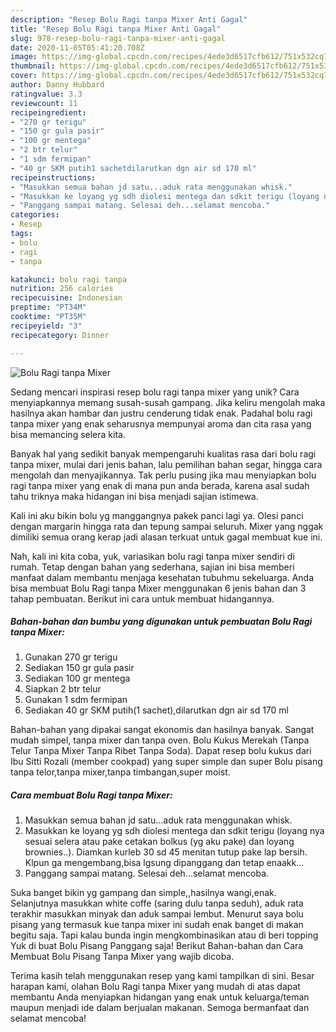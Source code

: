 ```yaml
---
description: "Resep Bolu Ragi tanpa Mixer Anti Gagal"
title: "Resep Bolu Ragi tanpa Mixer Anti Gagal"
slug: 978-resep-bolu-ragi-tanpa-mixer-anti-gagal
date: 2020-11-05T05:41:20.708Z
image: https://img-global.cpcdn.com/recipes/4ede3d6517cfb612/751x532cq70/bolu-ragi-tanpa-mixer-foto-resep-utama.jpg
thumbnail: https://img-global.cpcdn.com/recipes/4ede3d6517cfb612/751x532cq70/bolu-ragi-tanpa-mixer-foto-resep-utama.jpg
cover: https://img-global.cpcdn.com/recipes/4ede3d6517cfb612/751x532cq70/bolu-ragi-tanpa-mixer-foto-resep-utama.jpg
author: Danny Hubbard
ratingvalue: 3.3
reviewcount: 11
recipeingredient:
- "270 gr terigu"
- "150 gr gula pasir"
- "100 gr mentega"
- "2 btr telur"
- "1 sdm fermipan"
- "40 gr SKM putih1 sachetdilarutkan dgn air sd 170 ml"
recipeinstructions:
- "Masukkan semua bahan jd satu...aduk rata menggunakan whisk."
- "Masukkan ke loyang yg sdh diolesi mentega dan sdkit terigu (loyang nya sesuai selera atau pake cetakan bolkus (yg aku pake) dan loyang brownies..). Diamkan kurleb 30 sd 45 menitan tutup pake lap bersih. Klpun ga mengembang,bisa lgsung dipanggang dan tetap enaakk..."
- "Panggang sampai matang. Selesai deh...selamat mencoba."
categories:
- Resep
tags:
- bolu
- ragi
- tanpa

katakunci: bolu ragi tanpa 
nutrition: 256 calories
recipecuisine: Indonesian
preptime: "PT34M"
cooktime: "PT35M"
recipeyield: "3"
recipecategory: Dinner

---
```



![Bolu Ragi tanpa Mixer](https://img-global.cpcdn.com/recipes/4ede3d6517cfb612/751x532cq70/bolu-ragi-tanpa-mixer-foto-resep-utama.jpg)

Sedang mencari inspirasi resep bolu ragi tanpa mixer yang unik? Cara menyiapkannya memang susah-susah gampang. Jika keliru mengolah maka hasilnya akan hambar dan justru cenderung tidak enak. Padahal bolu ragi tanpa mixer yang enak seharusnya mempunyai aroma dan cita rasa yang bisa memancing selera kita.

Banyak hal yang sedikit banyak mempengaruhi kualitas rasa dari bolu ragi tanpa mixer, mulai dari jenis bahan, lalu pemilihan bahan segar, hingga cara mengolah dan menyajikannya. Tak perlu pusing jika mau menyiapkan bolu ragi tanpa mixer yang enak di mana pun anda berada, karena asal sudah tahu triknya maka hidangan ini bisa menjadi sajian istimewa.

Kali ini aku bikin bolu yg manggangnya pakek panci lagi ya. Olesi panci dengan margarin hingga rata dan tepung sampai seluruh. Mixer yang nggak dimiliki semua orang kerap jadi alasan terkuat untuk gagal membuat kue ini.


Nah, kali ini kita coba, yuk, variasikan bolu ragi tanpa mixer sendiri di rumah. Tetap dengan bahan yang sederhana, sajian ini bisa memberi manfaat dalam membantu menjaga kesehatan tubuhmu sekeluarga. Anda bisa membuat Bolu Ragi tanpa Mixer menggunakan 6 jenis bahan dan 3 tahap pembuatan. Berikut ini cara untuk membuat hidangannya.

<!--inarticleads1-->

##### Bahan-bahan dan bumbu yang digunakan untuk pembuatan Bolu Ragi tanpa Mixer:

1. Gunakan 270 gr terigu
1. Sediakan 150 gr gula pasir
1. Sediakan 100 gr mentega
1. Siapkan 2 btr telur
1. Gunakan 1 sdm fermipan
1. Sediakan 40 gr SKM putih(1 sachet),dilarutkan dgn air sd 170 ml


Bahan-bahan yang dipakai sangat ekonomis dan hasilnya banyak. Sangat mudah simpel, tanpa mixer dan tanpa oven. Bolu Kukus Merekah (Tanpa Telur Tanpa Mixer Tanpa Ribet Tanpa Soda). Dapat resep bolu kukus dari Ibu Sitti Rozali (member cookpad) yang super simple dan super Bolu pisang tanpa telor,tanpa mixer,tanpa timbangan,super moist. 

<!--inarticleads2-->

##### Cara membuat Bolu Ragi tanpa Mixer:

1. Masukkan semua bahan jd satu...aduk rata menggunakan whisk.
1. Masukkan ke loyang yg sdh diolesi mentega dan sdkit terigu (loyang nya sesuai selera atau pake cetakan bolkus (yg aku pake) dan loyang brownies..). Diamkan kurleb 30 sd 45 menitan tutup pake lap bersih. Klpun ga mengembang,bisa lgsung dipanggang dan tetap enaakk...
1. Panggang sampai matang. Selesai deh...selamat mencoba.


Suka banget bikin yg gampang dan simple,,hasilnya wangi,enak. Selanjutnya masukkan white coffe (saring dulu tanpa seduh), aduk rata terakhir masukkan minyak dan aduk sampai lembut. Menurut saya bolu pisang yang termasuk kue tanpa mixer ini sudah enak banget di makan begitu saja. Tapi kalau bunda ingin mengkombinasikan atau di beri topping Yuk di buat Bolu Pisang Panggang saja! Berikut Bahan-bahan dan Cara Membuat Bolu Pisang Tanpa Mixer yang wajib dicoba. 

Terima kasih telah menggunakan resep yang kami tampilkan di sini. Besar harapan kami, olahan Bolu Ragi tanpa Mixer yang mudah di atas dapat membantu Anda menyiapkan hidangan yang enak untuk keluarga/teman maupun menjadi ide dalam berjualan makanan. Semoga bermanfaat dan selamat mencoba!
